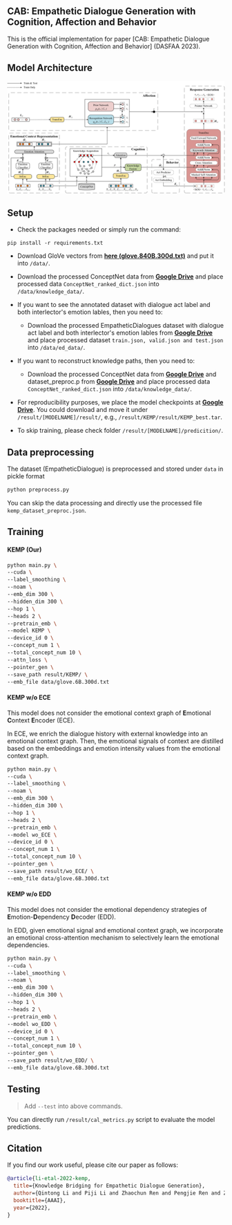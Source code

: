## 	CAB: Empathetic Dialogue Generation with Cognition, Affection and Behavior

This is the official implementation for paper [CAB: Empathetic Dialogue Generation with Cognition, Affection and Behavior] (DASFAA 2023).

## Model Architecture

![Image of KEMP](/model.jpg)


## Setup
- Check the packages needed or simply run the command:
```console
pip install -r requirements.txt
```
- Download GloVe vectors from [**here (glove.840B.300d.txt)**](https://drive.google.com/file/d/15ZEUyHCZ0f0mg0ecAFIbGInlkIUkOudY/view?usp=sharing) and put it into `/data/`.

- Download the processed ConceptNet data from [**Google Drive**](https://drive.google.com/file/d/1pURkucLpa0SAWfiwba_J28kM5NQuo0qD/view?usp=sharing) and place processed data `ConceptNet_ranked_dict.json` into `/data/knowledge_data/`.

- If you want to see the annotated dataset with dialogue act label and both interlector's emotion lables, then you need to:

    - Download the processed EmpatheticDialogues dataset with dialogue act label and both interlector's emotion lables from [**Google Drive**](https://drive.google.com/drive/folders/1Pvgh5PZE_svSna3A_yhHf_Wngb4T5tcl?usp=sharing) and place processed dataset `train.json, valid.json and test.json` into `/data/ed_data/`.

- If you want to reconstruct knowledge paths, then you need to:

    - Download the processed ConceptNet data from [**Google Drive**](https://drive.google.com/file/d/1pURkucLpa0SAWfiwba_J28kM5NQuo0qD/view?usp=sharing) and dataset_preproc.p from [**Google Drive**](https://drive.google.com/file/d/1si4hznX37dValdmKCgf38v4mMF07n3Z0/view?usp=sharing) and place processed data `ConceptNet_ranked_dict.json` into `/data/knowledge_data/`.

- For reproducibility purposes, we place the model checkpoints at [**Google Drive**](https://drive.google.com/drive/folders/1w5rOOUbhcGrS6v_YDw4d18lQZUT9phJV?usp=sharing). You could download and move it under `/result/[MODELNAME]/result/`, e.g., `/result/KEMP/result/KEMP_best.tar`.

- To skip training, please check folder `/result/[MODELNAME]/predicition/`.



## Data preprocessing

The dataset (EmpatheticDialogue) is preprocessed and stored under `data` in pickle format
```bash
python preprocess.py
```
You can skip the data processing and directly use the processed file `kemp_dataset_preproc.json`.

## Training
#### KEMP (Our)
```bash
python main.py \
--cuda \
--label_smoothing \
--noam \
--emb_dim 300 \
--hidden_dim 300 \
--hop 1 \
--heads 2 \
--pretrain_emb \
--model KEMP \
--device_id 0 \
--concept_num 1 \
--total_concept_num 10 \
--attn_loss \
--pointer_gen \
--save_path result/KEMP/ \
--emb_file data/glove.6B.300d.txt
```

#### KEMP w/o ECE

This model does not consider the emotional context graph of **E**motional **C**ontext **E**ncoder (ECE). 

In ECE, we enrich the dialogue history with external knowledge into an emotional context graph. Then, the emotional signals of context are distilled based on the embeddings and emotion intensity values from the emotional context graph.
```bash
python main.py \
--cuda \
--label_smoothing \
--noam \
--emb_dim 300 \
--hidden_dim 300 \
--hop 1 \
--heads 2 \
--pretrain_emb \
--model wo_ECE \
--device_id 0 \
--concept_num 1 \
--total_concept_num 10 \
--pointer_gen \
--save_path result/wo_ECE/ \
--emb_file data/glove.6B.300d.txt
```

#### KEMP w/o EDD

This model does not consider the emotional dependency strategies of **E**motion-**D**ependency **D**ecoder (EDD). 

In EDD, given emotional signal and emotional context graph, we incorporate an emotional cross-attention mechanism to selectively learn the emotional dependencies. 
```bash
python main.py \
--cuda \
--label_smoothing \
--noam \
--emb_dim 300 \
--hidden_dim 300 \
--hop 1 \
--heads 2 \
--pretrain_emb \
--model wo_EDD \
--device_id 0 \
--concept_num 1 \
--total_concept_num 10 \
--pointer_gen \
--save_path result/wo_EDD/ \
--emb_file data/glove.6B.300d.txt
```

## Testing
> Add `--test` into above commands.

You can directly run `/result/cal_metrics.py` script to evaluate the model predictions.


## Citation
If you find our work useful, please cite our paper as follows:

```bibtex
@article{li-etal-2022-kemp,
  title={Knowledge Bridging for Empathetic Dialogue Generation},
  author={Qintong Li and Piji Li and Zhaochun Ren and Pengjie Ren and Zhumin Chen},
  booktitle={AAAI},
  year={2022},
}
```

